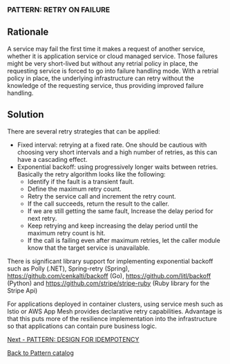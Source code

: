 ### PATTERN: RETRY ON FAILURE ###

## Rationale
A service may fail the first time it makes a request of another service, whether it is application service or cloud managed service. Those failures might be very short-lived but without any retrial policy in place, the requesting service is forced to go into failure handling mode. With a retrial policy in place, the underlying infrastructure can retry without the knowledge of the requesting service, thus providing improved failure handling.

## Solution
There are several retry strategies that can be applied:
*	Fixed interval: retrying at a fixed rate. One should be cautious with choosing very short intervals and a high number of retries, as this can have a cascading effect.
*	Exponential backoff: using progressively longer waits between retries. Basically the retry algorithm looks like the following:
      * Identify if the fault is a transient fault.
      *	Define the maximum retry count.
      *	Retry the service call and increment the retry count.
      *	If the call succeeds, return the result to the caller.
      *	If we are still getting the same fault, Increase the delay period for next retry.
      *	Keep retrying and keep increasing the delay period until the maximum retry count is hit.
      *	If the call is failing even after maximum retries, let the caller module know that the target service is unavailable.

There is significant library support for implementing exponential backoff such as Polly (.NET), Spring-retry (Spring), https://github.com/cenkalti/backoff (Go), https://github.com/litl/backoff (Python) and https://github.com/stripe/stripe-ruby (Ruby library for the Stripe Api)

For applications deployed in container clusters, using service mesh such as Istio or AWS App Mesh provides declarative retry capabilities. Advantage is that this puts more of the resilience implementation into the infrastructure so that applications can contain pure business logic.

[Next - PATTERN: DESIGN FOR IDEMPOTENCY](https://github.com/srikanthkotekar/ideasworthsharing/blob/master/Building-Modern-Cloud-Native-Apps/5.9%20PATTERN:%20DESIGN%20FOR%20IDEMPOTENCY.md)

[Back to Pattern catalog](https://github.com/srikanthkotekar/ideasworthsharing/blob/master/Building-Modern-Cloud-Native-Apps/5.%20Cloud-Native%20Application%20Patterns.md)
